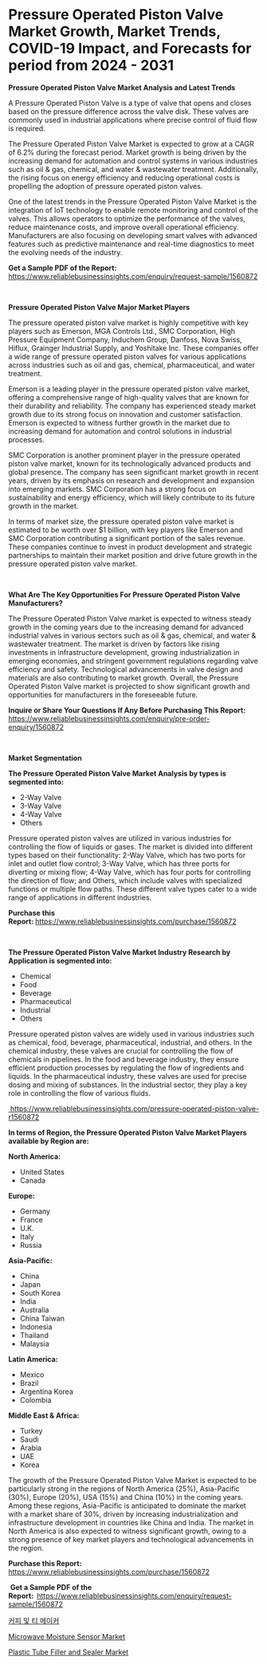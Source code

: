 <p><h1>Pressure Operated Piston Valve Market Growth, Market Trends, COVID-19 Impact, and Forecasts for period from 2024 - 2031</h1></p><p><strong>Pressure Operated Piston Valve Market Analysis and Latest Trends</strong></p>
<p><p>A Pressure Operated Piston Valve is a type of valve that opens and closes based on the pressure difference across the valve disk. These valves are commonly used in industrial applications where precise control of fluid flow is required.</p><p>The Pressure Operated Piston Valve Market is expected to grow at a CAGR of 6.2% during the forecast period. Market growth is being driven by the increasing demand for automation and control systems in various industries such as oil & gas, chemical, and water & wastewater treatment. Additionally, the rising focus on energy efficiency and reducing operational costs is propelling the adoption of pressure operated piston valves.</p><p>One of the latest trends in the Pressure Operated Piston Valve Market is the integration of IoT technology to enable remote monitoring and control of the valves. This allows operators to optimize the performance of the valves, reduce maintenance costs, and improve overall operational efficiency. Manufacturers are also focusing on developing smart valves with advanced features such as predictive maintenance and real-time diagnostics to meet the evolving needs of the industry.</p></p>
<p><strong>Get a Sample PDF of the Report:&nbsp;</strong> <a href="https://www.reliablebusinessinsights.com/enquiry/request-sample/1560872">https://www.reliablebusinessinsights.com/enquiry/request-sample/1560872</a></p>
<p>&nbsp;</p>
<p><strong>Pressure Operated Piston Valve Major Market Players</strong></p>
<p><p>The pressure operated piston valve market is highly competitive with key players such as Emerson, MGA Controls Ltd., SMC Corporation, High Pressure Equipment Company, Induchem Group, Danfoss, Nova Swiss, Hiflux, Grainger Industrial Supply, and Yoshitake Inc. These companies offer a wide range of pressure operated piston valves for various applications across industries such as oil and gas, chemical, pharmaceutical, and water treatment.</p><p>Emerson is a leading player in the pressure operated piston valve market, offering a comprehensive range of high-quality valves that are known for their durability and reliability. The company has experienced steady market growth due to its strong focus on innovation and customer satisfaction. Emerson is expected to witness further growth in the market due to increasing demand for automation and control solutions in industrial processes.</p><p>SMC Corporation is another prominent player in the pressure operated piston valve market, known for its technologically advanced products and global presence. The company has seen significant market growth in recent years, driven by its emphasis on research and development and expansion into emerging markets. SMC Corporation has a strong focus on sustainability and energy efficiency, which will likely contribute to its future growth in the market.</p><p>In terms of market size, the pressure operated piston valve market is estimated to be worth over $1 billion, with key players like Emerson and SMC Corporation contributing a significant portion of the sales revenue. These companies continue to invest in product development and strategic partnerships to maintain their market position and drive future growth in the pressure operated piston valve market.</p></p>
<p>&nbsp;</p>
<p><strong>What Are The Key Opportunities For Pressure Operated Piston Valve Manufacturers?</strong></p>
<p><p>The Pressure Operated Piston Valve market is expected to witness steady growth in the coming years due to the increasing demand for advanced industrial valves in various sectors such as oil & gas, chemical, and water & wastewater treatment. The market is driven by factors like rising investments in infrastructure development, growing industrialization in emerging economies, and stringent government regulations regarding valve efficiency and safety. Technological advancements in valve design and materials are also contributing to market growth. Overall, the Pressure Operated Piston Valve market is projected to show significant growth and opportunities for manufacturers in the foreseeable future.</p></p>
<p><strong>Inquire or Share Your Questions If Any Before Purchasing This Report:</strong> <a href="https://www.reliablebusinessinsights.com/enquiry/pre-order-enquiry/1560872">https://www.reliablebusinessinsights.com/enquiry/pre-order-enquiry/1560872</a></p>
<p>&nbsp;</p>
<p><strong>Market Segmentation</strong></p>
<p><strong>The Pressure Operated Piston Valve Market Analysis by types is segmented into:</strong></p>
<p><ul><li>2-Way Valve</li><li>3-Way Valve</li><li>4-Way Valve</li><li>Others</li></ul></p>
<p><p>Pressure operated piston valves are utilized in various industries for controlling the flow of liquids or gases. The market is divided into different types based on their functionality: 2-Way Valve, which has two ports for inlet and outlet flow control; 3-Way Valve, which has three ports for diverting or mixing flow; 4-Way Valve, which has four ports for controlling the direction of flow; and Others, which include valves with specialized functions or multiple flow paths. These different valve types cater to a wide range of applications in different industries.</p></p>
<p><strong>Purchase this Report:&nbsp;</strong><a href="https://www.reliablebusinessinsights.com/purchase/1560872">https://www.reliablebusinessinsights.com/purchase/1560872</a></p>
<p>&nbsp;</p>
<p><strong>The Pressure Operated Piston Valve Market Industry Research by Application is segmented into:</strong></p>
<p><ul><li>Chemical</li><li>Food</li><li>Beverage</li><li>Pharmaceutical</li><li>Industrial</li><li>Others</li></ul></p>
<p><p>Pressure operated piston valves are widely used in various industries such as chemical, food, beverage, pharmaceutical, industrial, and others. In the chemical industry, these valves are crucial for controlling the flow of chemicals in pipelines. In the food and beverage industry, they ensure efficient production processes by regulating the flow of ingredients and liquids. In the pharmaceutical industry, these valves are used for precise dosing and mixing of substances. In the industrial sector, they play a key role in controlling the flow of various fluids.</p></p>
<p><a href="https://www.reliablebusinessinsights.com/pressure-operated-piston-valve-r1560872">&nbsp;https://www.reliablebusinessinsights.com/pressure-operated-piston-valve-r1560872</a></p>
<p><strong>In terms of Region, the Pressure Operated Piston Valve Market Players available by Region are:</strong></p>
<p>
    <p> <strong> North America: </strong>
        <ul>
            <li>United States</li>
            <li>Canada</li>
        </ul>
        </p> 
    <p> <strong> Europe: </strong>
        <ul>
            <li>Germany</li>
            <li>France</li>
            <li>U.K.</li>
            <li>Italy</li>
            <li>Russia</li>
        </ul>
        </p> 
    <p> <strong> Asia-Pacific: </strong>
        <ul>
            <li>China</li>
            <li>Japan</li>
            <li>South Korea</li>
            <li>India</li>
            <li>Australia</li>
            <li>China Taiwan</li>
            <li>Indonesia</li>
            <li>Thailand</li>
            <li>Malaysia</li>
        </ul>
        </p> 
    <p> <strong> Latin America: </strong>
        <ul>
            <li>Mexico</li>
            <li>Brazil</li>
            <li>Argentina Korea</li>
            <li>Colombia</li>
        </ul>
        </p> 
    <p> <strong> Middle East & Africa: </strong>
        <ul>
            <li>Turkey</li>
            <li>Saudi</li>
            <li>Arabia</li>
            <li>UAE</li>
            <li>Korea</li>
        </ul>
    </p>
    </p>
<p><p>The growth of the Pressure Operated Piston Valve Market is expected to be particularly strong in the regions of North America (25%), Asia-Pacific (30%), Europe (20%), USA (15%) and China (10%) in the coming years. Among these regions, Asia-Pacific is anticipated to dominate the market with a market share of 30%, driven by increasing industrialization and infrastructure development in countries like China and India. The market in North America is also expected to witness significant growth, owing to a strong presence of key market players and technological advancements in the region.</p></p>
<p><strong>Purchase this Report: </strong><a href="https://www.reliablebusinessinsights.com/purchase/1560872">https://www.reliablebusinessinsights.com/purchase/1560872</a></p>
<p>&nbsp;<strong>Get a Sample PDF of the Report:&nbsp;&nbsp;</strong><a href="https://www.reliablebusinessinsights.com/enquiry/request-sample/1560872">https://www.reliablebusinessinsights.com/enquiry/request-sample/1560872</a></p>
<p><strong></strong></p>
<p><p><a href="https://github.com/durgin521/Market-Research-Report-List-2/blob/main/1197278174239.md">커피 및 티 메이커</a></p><p><a href="https://github.com/wnxtvsgd56/Market-Research-Report-List-1/blob/main/microwave-moisture-sensor-market.md">Microwave Moisture Sensor Market</a></p><p><a href="https://github.com/marlinacrngin/Market-Research-Report-List-1/blob/main/plastic-tube-filler-and-sealer-market.md">Plastic Tube Filler and Sealer Market</a></p></p>